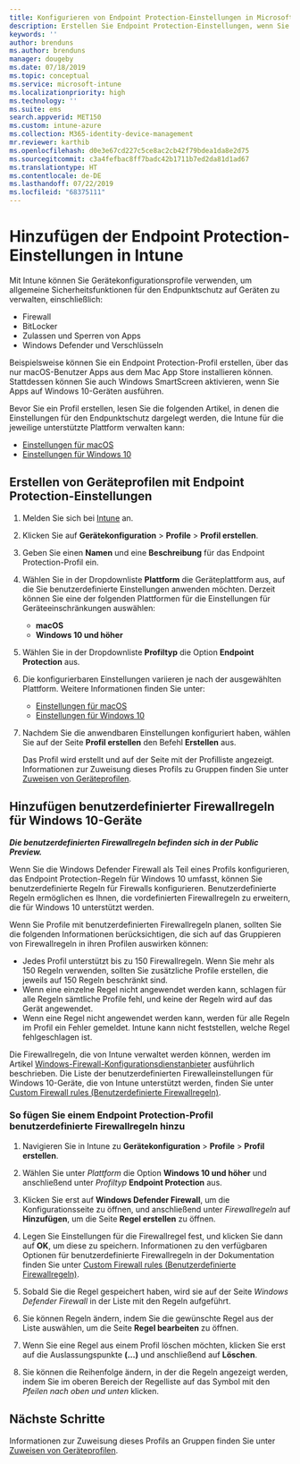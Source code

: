 ```yaml
---
title: Konfigurieren von Endpoint Protection-Einstellungen in Microsoft Intune – Azure | Microsoft-Dokumentation
description: Erstellen Sie Endpoint Protection-Einstellungen, wenn Sie in Microsoft Intune ein macOS- oder Windows 10-Geräteprofil erstellen.
keywords: ''
author: brenduns
ms.author: brenduns
manager: dougeby
ms.date: 07/18/2019
ms.topic: conceptual
ms.service: microsoft-intune
ms.localizationpriority: high
ms.technology: ''
ms.suite: ems
search.appverid: MET150
ms.custom: intune-azure
ms.collection: M365-identity-device-management
mr.reviewer: karthib
ms.openlocfilehash: d0e3e67cd227c5ce8ac2cb42f79bdea1da8e2d75
ms.sourcegitcommit: c3a4fefbac8ff7badc42b1711b7ed2da81d1ad67
ms.translationtype: HT
ms.contentlocale: de-DE
ms.lasthandoff: 07/22/2019
ms.locfileid: "68375111"
---
```

# <a name="add-endpoint-protection-settings-in-intune"></a>Hinzufügen der Endpoint Protection-Einstellungen in Intune  

Mit Intune können Sie Gerätekonfigurationsprofile verwenden, um allgemeine Sicherheitsfunktionen für den Endpunktschutz auf Geräten zu verwalten, einschließlich:  
- Firewall   
- BitLocker  
- Zulassen und Sperren von Apps  
- Windows Defender und Verschlüsseln  

Beispielsweise können Sie ein Endpoint Protection-Profil erstellen, über das nur macOS-Benutzer Apps aus dem Mac App Store installieren können. Stattdessen können Sie auch Windows SmartScreen aktivieren, wenn Sie Apps auf Windows 10-Geräten ausführen.  

Bevor Sie ein Profil erstellen, lesen Sie die folgenden Artikel, in denen die Einstellungen für den Endpunktschutz dargelegt werden, die Intune für die jeweilige unterstützte Plattform verwalten kann:  
   - [Einstellungen für macOS](endpoint-protection-macos.md)  
   - [Einstellungen für Windows 10](endpoint-protection-windows-10.md)  

## <a name="create-a-device-profile-containing-endpoint-protection-settings"></a>Erstellen von Geräteprofilen mit Endpoint Protection-Einstellungen  

1. Melden Sie sich bei [Intune](https://go.microsoft.com/fwlink/?linkid=2090973) an.  
3. Klicken Sie auf **Gerätekonfiguration** > **Profile** > **Profil erstellen**.  
4. Geben Sie einen **Namen** und eine **Beschreibung** für das Endpoint Protection-Profil ein.  
5. Wählen Sie in der Dropdownliste **Plattform** die Geräteplattform aus, auf die Sie benutzerdefinierte Einstellungen anwenden möchten. Derzeit können Sie eine der folgenden Plattformen für die Einstellungen für Geräteeinschränkungen auswählen:  
   - **macOS**  
   - **Windows 10 und höher**  
6. Wählen Sie in der Dropdownliste **Profiltyp** die Option **Endpoint Protection** aus.  
7. Die konfigurierbaren Einstellungen variieren je nach der ausgewählten Plattform. Weitere Informationen finden Sie unter:  
   - [Einstellungen für macOS](endpoint-protection-macos.md)  
   - [Einstellungen für Windows 10](endpoint-protection-windows-10.md)  

8. Nachdem Sie die anwendbaren Einstellungen konfiguriert haben, wählen Sie auf der Seite **Profil erstellen** den Befehl **Erstellen** aus.  

   Das Profil wird erstellt und auf der Seite mit der Profilliste angezeigt. Informationen zur Zuweisung dieses Profils zu Gruppen finden Sie unter [Zuweisen von Geräteprofilen](device-profile-assign.md).  

## <a name="add-custom-firewall-rules-for-windows-10-devices"></a>Hinzufügen benutzerdefinierter Firewallregeln für Windows 10-Geräte  
***Die benutzerdefinierten Firewallregeln befinden sich in der Public Preview.***  

Wenn Sie die Windows Defender Firewall als Teil eines Profils konfigurieren, das Endpoint Protection-Regeln für Windows 10 umfasst, können Sie benutzerdefinierte Regeln für Firewalls konfigurieren. Benutzerdefinierte Regeln ermöglichen es Ihnen, die vordefinierten Firewallregeln zu erweitern, die für Windows 10 unterstützt werden.  

Wenn Sie Profile mit benutzerdefinierten Firewallregeln planen, sollten Sie die folgenden Informationen berücksichtigen, die sich auf das Gruppieren von Firewallregeln in ihren Profilen auswirken können:  
- Jedes Profil unterstützt bis zu 150 Firewallregeln. Wenn Sie mehr als 150 Regeln verwenden, sollten Sie zusätzliche Profile erstellen, die jeweils auf 150 Regeln beschränkt sind.  
- Wenn eine einzelne Regel nicht angewendet werden kann, schlagen für alle Regeln sämtliche Profile fehl, und keine der Regeln wird auf das Gerät angewendet.  
- Wenn eine Regel nicht angewendet werden kann, werden für alle Regeln im Profil ein Fehler gemeldet. Intune kann nicht feststellen, welche Regel fehlgeschlagen ist.  

Die Firewallregeln, die von Intune verwaltet werden können, werden im Artikel [Windows-Firewall-Konfigurationsdienstanbieter]( https://docs.microsoft.com/windows/client-management/mdm/firewall-csp) ausführlich beschrieben. Die Liste der benutzerdefinierten Firewalleinstellungen für Windows 10-Geräte, die von Intune unterstützt werden, finden Sie unter [Custom Firewall rules (Benutzerdefinierte Firewallregeln)](endpoint-protection-windows-10.md#custom-firewall-rules).  

### <a name="to-add-custom-firewall-rules-to-an-endpoint-protection-profile"></a>So fügen Sie einem Endpoint Protection-Profil benutzerdefinierte Firewallregeln hinzu  

1. Navigieren Sie in Intune zu **Gerätekonfiguration** > **Profile** > **Profil erstellen**.  

2. Wählen Sie unter *Plattform* die Option **Windows 10 und höher** und anschließend unter *Profiltyp* **Endpoint Protection** aus.  

3. Klicken Sie erst auf **Windows Defender Firewall**, um die Konfigurationsseite zu öffnen, und anschließend unter *Firewallregeln* auf **Hinzufügen**, um die Seite **Regel erstellen** zu öffnen.  

4. Legen Sie Einstellungen für die Firewallregel fest, und klicken Sie dann auf **OK**, um diese zu speichern. Informationen zu den verfügbaren Optionen für benutzerdefinierte Firewallregeln in der Dokumentation finden Sie unter [Custom Firewall rules (Benutzerdefinierte Firewallregeln)](endpoint-protection-windows-10.md#custom-firewall-rules).  

5. Sobald Sie die Regel gespeichert haben, wird sie auf der Seite *Windows Defender Firewall* in der Liste mit den Regeln aufgeführt.  

6. Sie können Regeln ändern, indem Sie die gewünschte Regel aus der Liste auswählen, um die Seite **Regel bearbeiten** zu öffnen.  

7. Wenn Sie eine Regel aus einem Profil löschen möchten, klicken Sie erst auf die Auslassungspunkte **(...)** und anschließend auf **Löschen**.  

8. Sie können die Reihenfolge ändern, in der die Regeln angezeigt werden, indem Sie im oberen Bereich der Regelliste auf das Symbol mit den *Pfeilen nach oben und unten* klicken.  


## <a name="next-steps"></a>Nächste Schritte  

Informationen zur Zuweisung dieses Profils an Gruppen finden Sie unter [Zuweisen von Geräteprofilen](device-profile-assign.md).  
